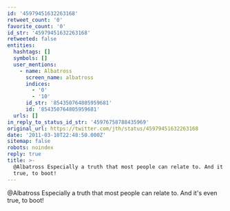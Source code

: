 ```yaml
---
id: '45979451632263168'
retweet_count: '0'
favorite_count: '0'
id_str: '45979451632263168'
retweeted: false
entities:
  hashtags: []
  symbols: []
  user_mentions:
    - name: Albatross
      screen_name: albatross
      indices:
        - '0'
        - '10'
      id_str: '854350764805959681'
      id: '854350764805959681'
  urls: []
in_reply_to_status_id_str: '45976758788435969'
original_url: https://twitter.com/jth/status/45979451632263168
date: '2011-03-10T22:48:50.000Z'
sitemap: false
robots: noindex
reply: true
title: >-
  @Albatross Especially a truth that most people can relate to. And it's even
  true, to boot!
---
```


@Albatross Especially a truth that most people can relate to. And it's even true, to boot!